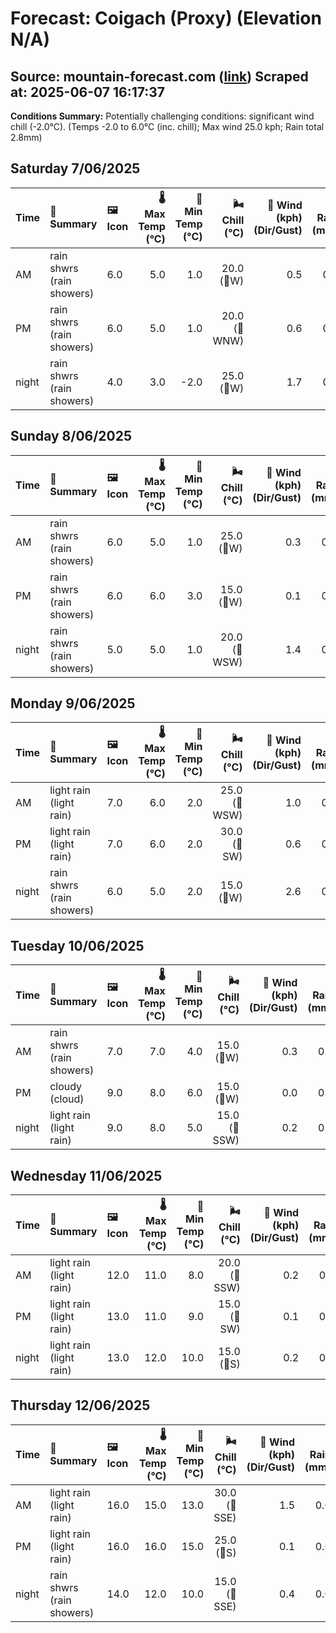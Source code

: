 # Forecast: Coigach (Proxy) (Elevation N/A)
**Source:** mountain-forecast.com ([link](https://www.mountain-forecast.com/peaks/Stac-Pollaidh/forecasts/613))
**Scraped at:** 2025-06-07 16:17:37
---

**Conditions Summary:** Potentially challenging conditions: significant wind chill (-2.0°C). (Temps -2.0 to 6.0°C (inc. chill); Max wind 25.0 kph; Rain total 2.8mm)

## Saturday 7/06/2025
| **Time** | **📝 Summary** | **🖼️ Icon** | **🌡️ Max Temp (°C)** | **🥶 Min Temp (°C)** | **🌬️ Chill (°C)** | **💨 Wind (kph) (Dir/Gust)** | **💧 Rain (mm)** | **❄️ Snow (cm)** | **☁️ Cloud Base (m)** | **🧊 Freezing Lvl (m)** |
|:------- |:------- |:----- |--------------: |-------------: |-----------: |---------------------: |---------: |----------: |---------------: |----------------: |
| AM      | rain shwrs<br><span class="icon-desc">(rain showers)</span> | 6.0 | 5.0 | 1.0 | 20.0<br>(🧭W) | 0.5 | 0.0 | 700 | 1200 |
| PM      | rain shwrs<br><span class="icon-desc">(rain showers)</span> | 6.0 | 5.0 | 1.0 | 20.0<br>(🧭WNW) | 0.6 | 0.0 | 750 | 1250 |
| night   | rain shwrs<br><span class="icon-desc">(rain showers)</span> | 4.0 | 3.0 | -2.0 | 25.0<br>(🧭W) | 1.7 | 0.0 | 750 | 1100 |

## Sunday 8/06/2025
| **Time** | **📝 Summary** | **🖼️ Icon** | **🌡️ Max Temp (°C)** | **🥶 Min Temp (°C)** | **🌬️ Chill (°C)** | **💨 Wind (kph) (Dir/Gust)** | **💧 Rain (mm)** | **❄️ Snow (cm)** | **☁️ Cloud Base (m)** | **🧊 Freezing Lvl (m)** |
|:------- |:------- |:----- |--------------: |-------------: |-----------: |---------------------: |---------: |----------: |---------------: |----------------: |
| AM      | rain shwrs<br><span class="icon-desc">(rain showers)</span> | 6.0 | 5.0 | 1.0 | 25.0<br>(🧭W) | 0.3 | 0.0 | 650 | 1150 |
| PM      | rain shwrs<br><span class="icon-desc">(rain showers)</span> | 6.0 | 6.0 | 3.0 | 15.0<br>(🧭W) | 0.1 | 0.0 | 1750 | 1300 |
| night   | rain shwrs<br><span class="icon-desc">(rain showers)</span> | 5.0 | 5.0 | 1.0 | 20.0<br>(🧭WSW) | 1.4 | 0.0 | 550 | 1300 |

## Monday 9/06/2025
| **Time** | **📝 Summary** | **🖼️ Icon** | **🌡️ Max Temp (°C)** | **🥶 Min Temp (°C)** | **🌬️ Chill (°C)** | **💨 Wind (kph) (Dir/Gust)** | **💧 Rain (mm)** | **❄️ Snow (cm)** | **☁️ Cloud Base (m)** | **🧊 Freezing Lvl (m)** |
|:------- |:------- |:----- |--------------: |-------------: |-----------: |---------------------: |---------: |----------: |---------------: |----------------: |
| AM      | light rain<br><span class="icon-desc">(light rain)</span> | 7.0 | 6.0 | 2.0 | 25.0<br>(🧭WSW) | 1.0 | 0.0 | 850 | 1350 |
| PM      | light rain<br><span class="icon-desc">(light rain)</span> | 7.0 | 6.0 | 2.0 | 30.0<br>(🧭SW) | 0.6 | 0.0 | 450 | 1500 |
| night   | rain shwrs<br><span class="icon-desc">(rain showers)</span> | 6.0 | 5.0 | 2.0 | 15.0<br>(🧭W) | 2.6 | 0.0 | 100 | 1500 |

## Tuesday 10/06/2025
| **Time** | **📝 Summary** | **🖼️ Icon** | **🌡️ Max Temp (°C)** | **🥶 Min Temp (°C)** | **🌬️ Chill (°C)** | **💨 Wind (kph) (Dir/Gust)** | **💧 Rain (mm)** | **❄️ Snow (cm)** | **☁️ Cloud Base (m)** | **🧊 Freezing Lvl (m)** |
|:------- |:------- |:----- |--------------: |-------------: |-----------: |---------------------: |---------: |----------: |---------------: |----------------: |
| AM      | rain shwrs<br><span class="icon-desc">(rain showers)</span> | 7.0 | 7.0 | 4.0 | 15.0<br>(🧭W) | 0.3 | 0.0 | 900 | 1400 |
| PM      | cloudy<br><span class="icon-desc">(cloud)</span> | 9.0 | 8.0 | 6.0 | 15.0<br>(🧭W) | 0.0 | 0.0 | 900 | 1800 |
| night   | light rain<br><span class="icon-desc">(light rain)</span> | 9.0 | 8.0 | 5.0 | 15.0<br>(🧭SSW) | 0.2 | 0.0 | 2400 | 2700 |

## Wednesday 11/06/2025
| **Time** | **📝 Summary** | **🖼️ Icon** | **🌡️ Max Temp (°C)** | **🥶 Min Temp (°C)** | **🌬️ Chill (°C)** | **💨 Wind (kph) (Dir/Gust)** | **💧 Rain (mm)** | **❄️ Snow (cm)** | **☁️ Cloud Base (m)** | **🧊 Freezing Lvl (m)** |
|:------- |:------- |:----- |--------------: |-------------: |-----------: |---------------------: |---------: |----------: |---------------: |----------------: |
| AM      | light rain<br><span class="icon-desc">(light rain)</span> | 12.0 | 11.0 | 8.0 | 20.0<br>(🧭SSW) | 0.2 | 0.0 | 500 | 2900 |
| PM      | light rain<br><span class="icon-desc">(light rain)</span> | 13.0 | 11.0 | 9.0 | 15.0<br>(🧭SW) | 0.1 | 0.0 | 500 | 3100 |
| night   | light rain<br><span class="icon-desc">(light rain)</span> | 13.0 | 12.0 | 10.0 | 15.0<br>(🧭S) | 0.2 | 0.0 | 850 | 2900 |

## Thursday 12/06/2025
| **Time** | **📝 Summary** | **🖼️ Icon** | **🌡️ Max Temp (°C)** | **🥶 Min Temp (°C)** | **🌬️ Chill (°C)** | **💨 Wind (kph) (Dir/Gust)** | **💧 Rain (mm)** | **❄️ Snow (cm)** | **☁️ Cloud Base (m)** | **🧊 Freezing Lvl (m)** |
|:------- |:------- |:----- |--------------: |-------------: |-----------: |---------------------: |---------: |----------: |---------------: |----------------: |
| AM      | light rain<br><span class="icon-desc">(light rain)</span> | 16.0 | 15.0 | 13.0 | 30.0<br>(🧭SSE) | 1.5 | 0.0 | 2800 | 3350 |
| PM      | light rain<br><span class="icon-desc">(light rain)</span> | 16.0 | 16.0 | 15.0 | 25.0<br>(🧭S) | 0.1 | 0.0 | 5550 | 3400 |
| night   | rain shwrs<br><span class="icon-desc">(rain showers)</span> | 14.0 | 12.0 | 10.0 | 15.0<br>(🧭SSE) | 0.4 | 0.0 | 1650 | 3050 |